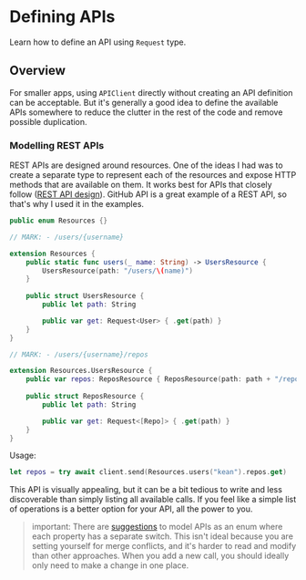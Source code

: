 # Defining APIs

Learn how to define an API using ``Request`` type.

## Overview

For smaller apps, using ``APIClient`` directly without creating an API definition can be acceptable. But it's generally a good idea to define the available APIs somewhere to reduce the clutter in the rest of the code and remove possible duplication.

### Modelling REST APIs

REST APIs are designed around resources. One of the ideas I had was to create a separate type to represent each of the resources and expose HTTP methods that are available on them. It works best for APIs that closely follow ([REST API design](https://docs.microsoft.com/en-us/azure/architecture/best-practices/api-design)). GitHub API is a great example of a REST API, so that's why I used it in the examples.

```swift
public enum Resources {}

// MARK: - /users/{username}

extension Resources {
    public static func users(_ name: String) -> UsersResource {
        UsersResource(path: "/users/\(name)")
    }
    
    public struct UsersResource {
        public let path: String

        public var get: Request<User> { .get(path) }
    }
}

// MARK: - /users/{username}/repos

extension Resources.UsersResource {
    public var repos: ReposResource { ReposResource(path: path + "/repos") }
    
    public struct ReposResource {
        public let path: String

        public var get: Request<[Repo]> { .get(path) }
    }
}
```

Usage:

```swift
let repos = try await client.send(Resources.users("kean").repos.get)
```

This API is visually appealing, but it can be a bit tedious to write and less discoverable than simply listing all available calls. If you feel like a simple list of operations is a better option for your API, all the power to you.

> important: There are [suggestions](https://github.com/Moya/Moya/blob/master/docs/Examples/Basic.md) to model APIs as an enum where each property has a separate switch. This isn't ideal because you are setting yourself for merge conflicts, and it's harder to read and modify than other approaches. When you add a new call, you should ideally only need to make a change in one place.
